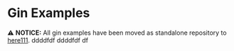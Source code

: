 # Gin Examples

⚠️  **NOTICE:** All gin examples have been moved as standalone repository to [here111](https://github.com/gin-gonic/examples).
ddddfdf
ddddfdf
df